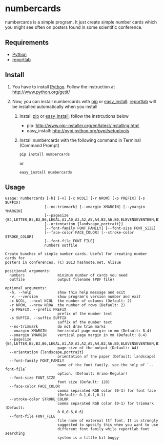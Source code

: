 numbercards
=============================================================================

numbercards is a simple program.
It just create simple number cards which you might see often on posters found
in some scientific conference.

Requirements
-----------------------------------------------------------------------------

-   [Python][]
-   [reportlab][]

[Python]: http://www.python.org/
[reportlab]: http://www.reportlab.com/software/opensource/


Install
-----------------------------------------------------------------------------

1.  You have to install [Python][]. Follow the instruction at
    http://www.python.org/getit/

2.  Now, you can install numbercards with [pip][] or [easy_install][].
    [reportlab][] will be installed automatically when you install

    1.  Install [pip][] or [easy_install][], follow the instrcutions below

        -   pip: http://www.pip-installer.org/en/latest/installing.html
        -   easy_install: http://pypi.python.org/pypi/setuptools

    2.  Install numbercards with the following command in Terminal (Command
        Prompt)

        ~~~
        pip install numbercards
        ~~~

        or

        ~~~
        easy_install numbercards
        ~~~

[pip]: http://www.pip-installer.org/
[easy_install]: http://pypi.python.org/pypi/setuptools


Usage
-----------------------------------------------------------------------------

    usage: numbercards [-h] [-v] [-c NCOL] [-r NROW] [-p PREFIX] [-s SUFFIX]
                      [--no-trimmark] [--xmargin XMARGIN] [--ymargin YMARGIN]
                      [--pagesize {B4,LETTER,B5,B3,B6,LEGAL,A1,A0,A3,A2,A5,A4,B2,A6,B0,ELEVENSEVENTEEN,B1}]
                      [--orientation {landscape,portrait}]
                      [--font-family FONT_FAMILY] [--font-size FONT_SIZE]
                      [--face-color FACE_COLOR] [--stroke-color STROKE_COLOR]
                      [--font-file FONT_FILE]
                      numbers outfile

    Create bunches of simple number cards. Useful for creating number cards for
    posters in conferences. (C) 2013 hashnote.net, Alisue

    positional arguments:
      numbers               minimum number of cards you need
      outfile               output filename (PDF file)

    optional arguments:
      -h, --help            show this help message and exit
      -v, --version         show program's version number and exit
      -c NCOL, --ncol NCOL  the number of columns (Default: 2)
      -r NROW, --nrow NROW  the number of rows (Default: 2)
      -p PREFIX, --prefix PREFIX
                            prefix of the number text
      -s SUFFIX, --suffix SUFFIX
                            suffix of the number text
      --no-trimmark         do not draw trim marks
      --xmargin XMARGIN     horizontal page margin in mm (Default: 8.4)
      --ymargin YMARGIN     vertical page margin in mm (Default: 8.4)
      --pagesize {B4,LETTER,B5,B3,B6,LEGAL,A1,A0,A3,A2,A5,A4,B2,A6,B0,ELEVENSEVENTEEN,B1}
                            page size of the output (Default: A4)
      --orientation {landscape,portrait}
                            orientation of the paper (Default: landscape)
      --font-family FONT_FAMILY
                            name of the font family. see the help of `--font-file`
                            option. (Default: Arimo-Regular)
      --font-size FONT_SIZE
                            font size (Default: 120)
      --face-color FACE_COLOR
                            comma separated RGB color (0-1) for font face
                            (Default: 0.1,0.1,0.1)
      --stroke-color STROKE_COLOR
                            comma separated RGB color (0-1) for trimmark (Default:
                            0.6,0.6,0.6)
      --font-file FONT_FILE
                            file name of external ttf font. It is strongly
                            suggested to specify this when you want to use
                            different font family while reportlab font searching
                            system is a little bit buggy
